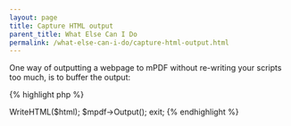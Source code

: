 ```yaml
---
layout: page
title: Capture HTML output
parent_title: What Else Can I Do
permalink: /what-else-can-i-do/capture-html-output.html
---
```


<div id="bpmbook" class="bpmbook" style="direction:ltr;">
<div class="topic_user_field">
<div id="U0">
<p>One way of outputting a webpage to mPDF without re-writing your scripts too much, is to buffer the output:</p>

{% highlight php %}
<?php

include("../mpdf.php");

$mpdf=new mPDF();

// Buffer the following html with PHP so we can store it to a variable later

ob_start();

// This is where your script would normally output the HTML using echo or print

// Now collect the output buffer into a variable

$html = ob_get_contents();

ob_end_clean();

// send the captured HTML from the output buffer to the mPDF class for processing

$mpdf->WriteHTML($html);

$mpdf->Output();

exit;
{% endhighlight %}

</div>
</div>

